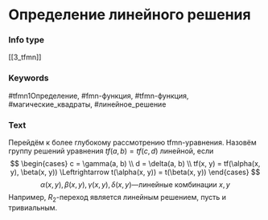 # Определение линейного решения
### Info type
[[3_tfmn]]
### Keywords
#tfmn1Определение, #fmn-функция, #tfmn-функция, #магические_квадраты, #линейное_решение
### Text
Перейдём к более глубокому рассмотрению tfmn-уравнения. Назовём группу решений уравнения $tf(a, b) = tf(c, d)$ линейной, если
$$
\begin{cases}
c = \gamma(a, b) \\
d = \delta(a, b) \\
tf(x, y) = tf(\alpha(x, y), \beta(x, y)) \Leftrightarrow t(\alpha(x, y)) = t(\beta(x, y))
\end{cases}
$$
$$\alpha(x, y), \beta(x, y), \gamma(x, y), \delta(x, y) — \text{линейные комбинации } x, y$$
Например, $R_2$-переход является линейным решением, пусть и тривиальным.